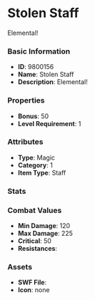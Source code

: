 # Stolen Staff

Elemental!

### Basic Information

- **ID**: 9800156
- **Name**: Stolen Staff
- **Description**: Elemental!

### Properties

- **Bonus**: 50
- **Level Requirement**: 1

### Attributes

- **Type**: Magic     
- **Category**: 1
- **Item Type**: Staff

### Stats


### Combat Values

- **Min Damage**: 120
- **Max Damage**: 225
- **Critical**: 50
- **Resistances**: 

### Assets

- **SWF File**: 
- **Icon**: none

